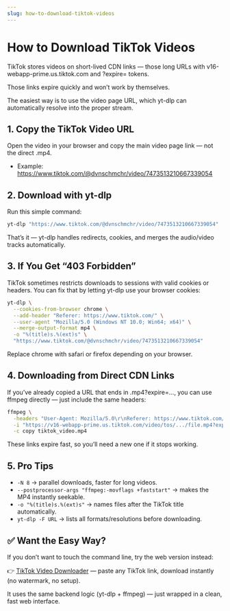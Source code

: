 ```yaml
---
slug: how-to-download-tiktok-videos
---
```


# How to Download TikTok Videos

TikTok stores videos on short-lived CDN links — those long URLs with v16-webapp-prime.us.tiktok.com and ?expire= tokens.

Those links expire quickly and won’t work by themselves. 

The easiest way is to use the video page URL, which yt-dlp can automatically resolve into the proper stream.


## 1. Copy the TikTok Video URL

Open the video in your browser and copy the main video page link — not the direct .mp4.

- Example: https://www.tiktok.com/@dvnschmchr/video/7473513210667339054



## 2. Download with yt-dlp

Run this simple command:

```bash
yt-dlp "https://www.tiktok.com/@dvnschmchr/video/7473513210667339054"
```

That’s it — yt-dlp handles redirects, cookies, and merges the audio/video tracks automatically.


## 3. If You Get “403 Forbidden”

TikTok sometimes restricts downloads to sessions with valid cookies or headers.
You can fix that by letting yt-dlp use your browser cookies:

```bash
yt-dlp \
  --cookies-from-browser chrome \
  --add-header "Referer: https://www.tiktok.com/" \
  --user-agent "Mozilla/5.0 (Windows NT 10.0; Win64; x64)" \
  --merge-output-format mp4 \
  -o "%(title)s.%(ext)s" \
  "https://www.tiktok.com/@dvnschmchr/video/7473513210667339054"
```

Replace chrome with safari or firefox depending on your browser.


## 4. Downloading from Direct CDN Links

If you’ve already copied a URL that ends in .mp4?expire=..., you can use ffmpeg directly — just include the same headers:

```bash
ffmpeg \
  -headers "User-Agent: Mozilla/5.0\r\nReferer: https://www.tiktok.com/\r\n" \
  -i "https://v16-webapp-prime.us.tiktok.com/video/tos/.../file.mp4?expire=..." \
  -c copy tiktok_video.mp4
```

These links expire fast, so you’ll need a new one if it stops working.


## 5. Pro Tips

- `-N 8` → parallel downloads, faster for long videos.
- `--postprocessor-args "ffmpeg:-movflags +faststart"` → makes the MP4 instantly seekable.
- `-o "%(title)s.%(ext)s"` → names files after the TikTok title automatically.
- `yt-dlp -F URL` → lists all formats/resolutions before downloading.


## ✅ Want the Easy Way?

If you don’t want to touch the command line, try the web version instead:

👉 [TikTok Video Downloader](http://serp.ly/tiktok-video-downloader) — paste any TikTok link, download instantly (no watermark, no setup).

It uses the same backend logic (yt-dlp + ffmpeg) — just wrapped in a clean, fast web interface.